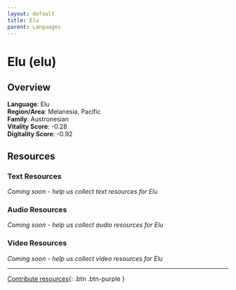 ```yaml
---
layout: default
title: Elu
parent: Languages
---
```


# Elu (elu)

## Overview

**Language**: Elu  
**Region/Area**: Melanesia, Pacific  
**Family**: Austronesian  
**Vitality Score**: -0.28  
**Digitality Score**: -0.92  

## Resources

### Text Resources
*Coming soon - help us collect text resources for Elu*

### Audio Resources
*Coming soon - help us collect audio resources for Elu*

### Video Resources
*Coming soon - help us collect video resources for Elu*

---

[Contribute resources](https://fairtrain.github.io/){: .btn .btn-purple }
